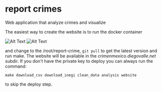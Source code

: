 
# report crimes

Web application that analyze crimes and visualize

The easiest way to create the website is to run the docker container

![Alt Text](https://github.com/it-avenger/report-crime/raw/master/report-crime/assets/images/home)
![Alt Text](https://github.com/it-avenger/report-crime/raw/master/report-crime/assets/images/leaflet)

and change to the /root/report-crime, ```git pull``` to get the latest version and run make. The website will
be available in the _crimenmexico.diegovalle.net_ subdir. If you don't have
the private key to deploy you can always run the command:

```
make download_csv download_inegi clean_data analysis website
```

to skip the deploy step.
